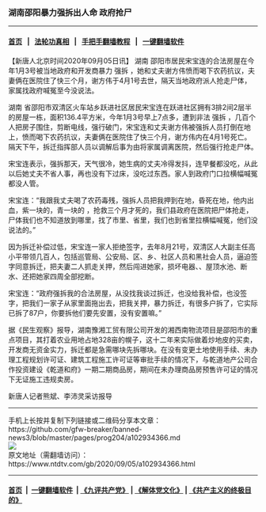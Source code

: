 ### 湖南邵阳暴力强拆出人命 政府抢尸
------------------------

#### [首页](https://github.com/gfw-breaker/banned-news3/blob/master/README.md) &nbsp;&nbsp;|&nbsp;&nbsp; [法轮功真相](https://github.com/begood0513/basic/blob/master/README.md)  &nbsp;&nbsp;|&nbsp;&nbsp; [手把手翻墙教程](https://github.com/gfw-breaker/guides/wiki)  &nbsp;&nbsp;|&nbsp;&nbsp; [一键翻墙软件](https://github.com/gfw-breaker/nogfw/blob/master/README.md)  



<div><div class="post_content" itemprop="articleBody">
 <p>
  【新唐人北京时间2020年09月05日讯】
  <ok href="https://www.ntdtv.com/gb/湖南.htm">
   湖南
  </ok>
  邵阳市居民宋宝连的合法房屋在今年1月3号被当地政府和开发商暴力
  <ok href="https://www.ntdtv.com/gb/强拆.htm">
   强拆
  </ok>
  ，她和丈夫谢方伟愤而喝下农药抗议，夫妻俩在医院住了快三个月，谢方伟于4月1号去世，隔天当地政府派人抢走尸体，家属找政府喊冤至今没说法。
 </p>
 <p>
  <ok href="https://www.ntdtv.com/gb/湖南.htm">
   湖南
  </ok>
  省邵阳市双清区火车站乡跃进社区居民宋宝连在跃进社区拥有3排2间2层半的房屋一栋，面积136.4平方米，今年1月3号早上7点多，遭到非法
  <ok href="https://www.ntdtv.com/gb/强拆.htm">
   强拆
  </ok>
  ，几百个人把房子围住，剪断电线，强行破门，宋宝连和丈夫谢方伟被强拆人员打倒在地上，愤而喝下农药抗议，夫妻俩在医院住了快三个月，谢方伟内在4月1号死亡。隔天下午，拆迁指挥部人员以调解后事为由将家属调离医院，然后强行抢走尸体。
 </p>
 <p>
  宋宝连表示，强拆那天，天气很冷，她生病的丈夫冷得发抖，连早餐都没吃，从此以后她丈夫不省人事，再也没有下过床，没吃过东西。家人到政府门口拉横幅喊冤都没人管。
 </p>
 <p>
  宋宝连：“我跟我丈夫喝了农药毒残，强拆人员把我押到在地，昏死在地，他内出血，紫一块的，青一块的 ，抢救三个月才死的，我们县政府在医院把尸体抢走，尸体我们也不知道放到哪里，找了市里、省里，我们也到省里拉横幅喊冤，他们没说法的。”
 </p>
 <p>
  因为拆迁补偿过低，宋宝连一家人拒绝签字，去年8月21号，双清区人大副主任高小平带领几百人，包括巡管局、公安局、区、乡、社区人员和黑社会人员，逼迫签字同意拆迁，把夫妻二人抓走关押，然后闯进她家，损坏电器、、屋顶水池、断水、还把她家四周全部挖断。
 </p>
 <p>
  宋宝连：“政府强拆我的合法房屋，从没找我谈过拆迁，也没给我补偿，也没签字，把我们一家子从家里面拖出去，把我关押，暴力拆迁，有很多户拆了，它实际已拆了87户，你要拆他们要先安置，没有安置嘛。”
 </p>
 <p>
  据《民生观察》报导，湖南豫湘工贸有限公司开发的湘西南物流项目是邵阳市的重点项目，其打着农业用地占地328亩的幌子，这十二年来实际做着炒地皮的买卖，开发商无资金实力，拆迁都是急需哪块先拆哪块。在没有变更土地使用手续、未办理工程规划许可证、建筑工程施工许可证等审批手续的情况下，与乾道地产公司合作投资建设《乾道和府》一期二期商品房，期间在未办理商品房预售许可证的情况下无证施工违规卖房。
 </p>
 <p>
  新唐人记者熊斌、李沛灵采访报导
 </p>
 <div class="single_ad">
 </div>
</div>
</div>
<hr/>
手机上长按并复制下列链接或二维码分享本文章：<br/>
https://github.com/gfw-breaker/banned-news3/blob/master/pages/prog204/a102934366.md <br/>
<a href='https://github.com/gfw-breaker/banned-news3/blob/master/pages/prog204/a102934366.md'><img src='https://github.com/gfw-breaker/banned-news3/blob/master/pages/prog204/a102934366.md.png'/></a> <br/>
原文地址（需翻墙访问）：https://www.ntdtv.com/gb/2020/09/05/a102934366.html


------------------------
#### [首页](https://github.com/gfw-breaker/banned-news3/blob/master/README.md) &nbsp;|&nbsp; [一键翻墙软件](https://github.com/gfw-breaker/nogfw/blob/master/README.md) &nbsp;| [《九评共产党》](https://github.com/gfw-breaker/9ping.md/blob/master/README.md#九评之一评共产党是什么) | [《解体党文化》](https://github.com/gfw-breaker/jtdwh.md/blob/master/README.md) | [《共产主义的终极目的》](https://github.com/gfw-breaker/gczydzjmd.md/blob/master/README.md)


<img src='http://gfw-breaker.win/banned-news3/pages/prog204/a102934366.md' width='0px' height='0px'/>
